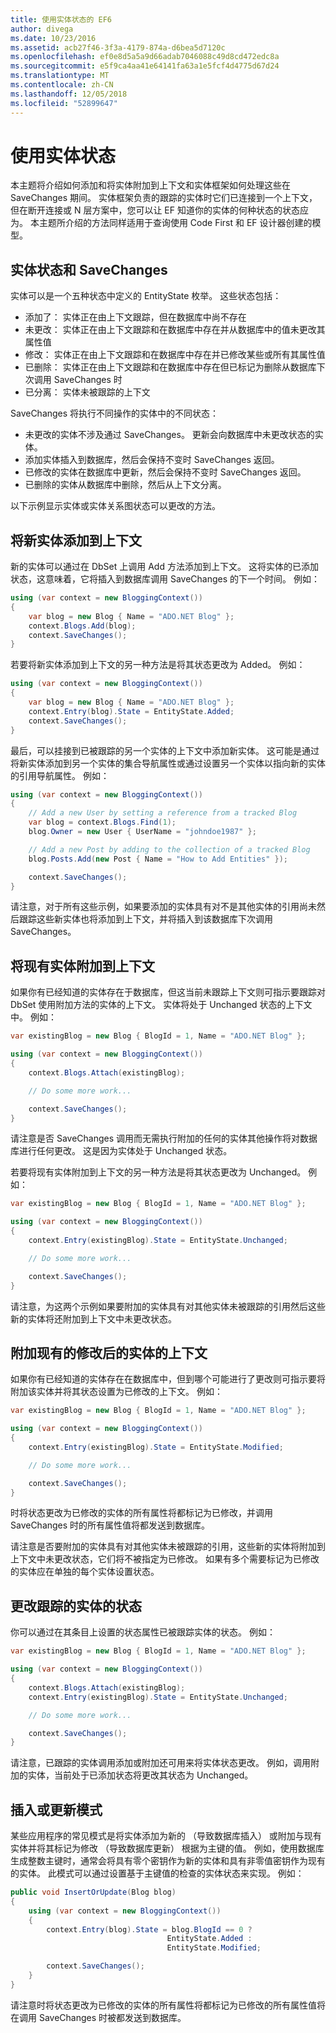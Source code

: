 ```yaml
---
title: 使用实体状态的 EF6
author: divega
ms.date: 10/23/2016
ms.assetid: acb27f46-3f3a-4179-874a-d6bea5d7120c
ms.openlocfilehash: ef0e8d5a5a9d66adab7046088c49d8cd472edc8a
ms.sourcegitcommit: e5f9ca4aa41e64141fa63a1e5fcf4d4775d67d24
ms.translationtype: MT
ms.contentlocale: zh-CN
ms.lasthandoff: 12/05/2018
ms.locfileid: "52899647"
---
```

# <a name="working-with-entity-states"></a>使用实体状态
本主题将介绍如何添加和将实体附加到上下文和实体框架如何处理这些在 SaveChanges 期间。
实体框架负责的跟踪的实体时它们已连接到一个上下文，但在断开连接或 N 层方案中，您可以让 EF 知道你的实体的何种状态的状态应为。
本主题所介绍的方法同样适用于查询使用 Code First 和 EF 设计器创建的模型。  

## <a name="entity-states-and-savechanges"></a>实体状态和 SaveChanges

实体可以是一个五种状态中定义的 EntityState 枚举。 这些状态包括：  

- 添加了： 实体正在由上下文跟踪，但在数据库中尚不存在  
- 未更改： 实体正在由上下文跟踪和在数据库中存在并从数据库中的值未更改其属性值  
- 修改： 实体正在由上下文跟踪和在数据库中存在并已修改某些或所有其属性值  
- 已删除： 实体正在由上下文跟踪和在数据库中存在但已标记为删除从数据库下次调用 SaveChanges 时  
- 已分离： 实体未被跟踪的上下文  

SaveChanges 将执行不同操作的实体中的不同状态：  

- 未更改的实体不涉及通过 SaveChanges。 更新会向数据库中未更改状态的实体。  
- 添加实体插入到数据库，然后会保持不变时 SaveChanges 返回。  
- 已修改的实体在数据库中更新，然后会保持不变时 SaveChanges 返回。  
- 已删除的实体从数据库中删除，然后从上下文分离。  

以下示例显示实体或实体关系图状态可以更改的方法。  

## <a name="adding-a-new-entity-to-the-context"></a>将新实体添加到上下文  

新的实体可以通过在 DbSet 上调用 Add 方法添加到上下文。
这将实体的已添加状态，这意味着，它将插入到数据库调用 SaveChanges 的下一个时间。
例如：  

``` csharp
using (var context = new BloggingContext())
{
    var blog = new Blog { Name = "ADO.NET Blog" };
    context.Blogs.Add(blog);
    context.SaveChanges();
}
```  

若要将新实体添加到上下文的另一种方法是将其状态更改为 Added。 例如：  

``` csharp
using (var context = new BloggingContext())
{
    var blog = new Blog { Name = "ADO.NET Blog" };
    context.Entry(blog).State = EntityState.Added;
    context.SaveChanges();
}
```  

最后，可以挂接到已被跟踪的另一个实体的上下文中添加新实体。
这可能是通过将新实体添加到另一个实体的集合导航属性或通过设置另一个实体以指向新的实体的引用导航属性。 例如：  

``` csharp
using (var context = new BloggingContext())
{
    // Add a new User by setting a reference from a tracked Blog
    var blog = context.Blogs.Find(1);
    blog.Owner = new User { UserName = "johndoe1987" };

    // Add a new Post by adding to the collection of a tracked Blog
    blog.Posts.Add(new Post { Name = "How to Add Entities" });

    context.SaveChanges();
}
```  

请注意，对于所有这些示例，如果要添加的实体具有对不是其他实体的引用尚未然后跟踪这些新实体也将添加到上下文，并将插入到该数据库下次调用 SaveChanges。  

## <a name="attaching-an-existing-entity-to-the-context"></a>将现有实体附加到上下文  

如果你有已经知道的实体存在于数据库，但这当前未跟踪上下文则可指示要跟踪对 DbSet 使用附加方法的实体的上下文。 实体将处于 Unchanged 状态的上下文中。 例如：  

``` csharp
var existingBlog = new Blog { BlogId = 1, Name = "ADO.NET Blog" };

using (var context = new BloggingContext())
{
    context.Blogs.Attach(existingBlog);

    // Do some more work...  

    context.SaveChanges();
}
```  

请注意是否 SaveChanges 调用而无需执行附加的任何的实体其他操作将对数据库进行任何更改。 这是因为实体处于 Unchanged 状态。  

若要将现有实体附加到上下文的另一种方法是将其状态更改为 Unchanged。 例如：  

``` csharp
var existingBlog = new Blog { BlogId = 1, Name = "ADO.NET Blog" };

using (var context = new BloggingContext())
{
    context.Entry(existingBlog).State = EntityState.Unchanged;

    // Do some more work...  

    context.SaveChanges();
}
```  

请注意，为这两个示例如果要附加的实体具有对其他实体未被跟踪的引用然后这些新的实体将还附加到上下文中未更改状态。  

## <a name="attaching-an-existing-but-modified-entity-to-the-context"></a>附加现有的修改后的实体的上下文  

如果你有已经知道的实体存在在数据库中，但到哪个可能进行了更改则可指示要将附加该实体并将其状态设置为已修改的上下文。
例如：  

``` csharp
var existingBlog = new Blog { BlogId = 1, Name = "ADO.NET Blog" };

using (var context = new BloggingContext())
{
    context.Entry(existingBlog).State = EntityState.Modified;

    // Do some more work...  

    context.SaveChanges();
}
```  

时将状态更改为已修改的实体的所有属性将都标记为已修改，并调用 SaveChanges 时的所有属性值将都发送到数据库。  

请注意是否要附加的实体具有对其他实体未被跟踪的引用，这些新的实体将附加到上下文中未更改状态，它们将不被指定为已修改。
如果有多个需要标记为已修改的实体应在单独的每个实体设置状态。  

## <a name="changing-the-state-of-a-tracked-entity"></a>更改跟踪的实体的状态  

你可以通过在其条目上设置的状态属性已被跟踪实体的状态。 例如：  

``` csharp
var existingBlog = new Blog { BlogId = 1, Name = "ADO.NET Blog" };

using (var context = new BloggingContext())
{
    context.Blogs.Attach(existingBlog);
    context.Entry(existingBlog).State = EntityState.Unchanged;

    // Do some more work...  

    context.SaveChanges();
}
```  

请注意，已跟踪的实体调用添加或附加还可用来将实体状态更改。 例如，调用附加的实体，当前处于已添加状态将更改其状态为 Unchanged。  

## <a name="insert-or-update-pattern"></a>插入或更新模式  

某些应用程序的常见模式是将实体添加为新的 （导致数据库插入） 或附加与现有实体并将其标记为修改 （导致数据库更新） 根据为主键的值。
例如，使用数据库生成整数主键时，通常会将具有零个密钥作为新的实体和具有非零值密钥作为现有的实体。
此模式可以通过设置基于主键值的检查的实体状态来实现。 例如：  

``` csharp
public void InsertOrUpdate(Blog blog)
{
    using (var context = new BloggingContext())
    {
        context.Entry(blog).State = blog.BlogId == 0 ?
                                   EntityState.Added :
                                   EntityState.Modified;

        context.SaveChanges();
    }
}
```  

请注意时将状态更改为已修改的实体的所有属性将都标记为已修改的所有属性值将在调用 SaveChanges 时被都发送到数据库。  
